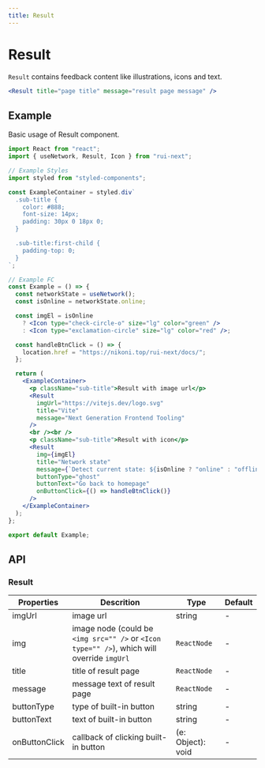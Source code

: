 ```yaml
---
title: Result
---
```


# Result

`Result` contains feedback content like illustrations, icons and text.

```jsx
<Result title="page title" message="result page message" />
```

## Example

Basic usage of Result component.

```jsx live=local
import React from "react";
import { useNetwork, Result, Icon } from "rui-next";

// Example Styles
import styled from "styled-components";

const ExampleContainer = styled.div`
  .sub-title {
    color: #888;
    font-size: 14px;
    padding: 30px 0 18px 0;
  }

  .sub-title:first-child {
    padding-top: 0;
  }
`;

// Example FC
const Example = () => {
  const networkState = useNetwork();
  const isOnline = networkState.online;

  const imgEl = isOnline
    ? <Icon type="check-circle-o" size="lg" color="green" />
    : <Icon type="exclamation-circle" size="lg" color="red" />;

  const handleBtnClick = () => {
    location.href = "https://nikoni.top/rui-next/docs/";
  };

  return (
    <ExampleContainer>
      <p className="sub-title">Result with image url</p>
      <Result
        imgUrl="https://vitejs.dev/logo.svg"
        title="Vite"
        message="Next Generation Frontend Tooling"
      />
      <br /><br />
      <p className="sub-title">Result with icon</p>
      <Result
        img={imgEl}
        title="Network state"
        message={`Detect current state: ${isOnline ? "online" : "offline"}`}
        buttonType="ghost"
        buttonText="Go back to homepage"
        onButtonClick={() => handleBtnClick()}
      />
    </ExampleContainer>
  );
};

export default Example;
```

## API

### Result

Properties | Descrition | Type | Default
-----------|------------|------|--------
| imgUrl | image url | string | - |
| img | image node (could be `<img src="" />` or `<Icon type="" />`), which will override `imgUrl` | `ReactNode` | - |
| title | title of result page | `ReactNode` | - |
| message | message text of result page | `ReactNode` | - |
| buttonType | type of built-in button | string | - |
| buttonText | text of built-in button | string | - |
| onButtonClick | callback of clicking built-in button | (e: Object): void | - |
